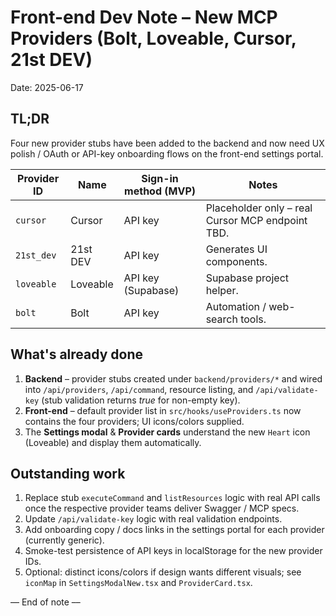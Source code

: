 # Front-end Dev Note – New MCP Providers (Bolt, Loveable, Cursor, 21st DEV)

Date: 2025-06-17

## TL;DR

Four new provider stubs have been added to the backend and now need UX polish / OAuth or API-key onboarding flows on the front-end settings portal.

| Provider ID | Name        | Sign-in method (MVP) | Notes |
|-------------|-------------|----------------------|-------|
| `cursor`    | Cursor      | API key              | Placeholder only – real Cursor MCP endpoint TBD. |
| `21st_dev`  | 21st DEV    | API key              | Generates UI components. |
| `loveable`  | Loveable    | API key (Supabase)   | Supabase project helper. |
| `bolt`      | Bolt        | API key              | Automation / web-search tools. |

## What's already done

1. **Backend** – provider stubs created under `backend/providers/*` and wired into `/api/providers`, `/api/command`, resource listing, and `/api/validate-key` (stub validation returns *true* for non-empty key).
2. **Front-end** – default provider list in `src/hooks/useProviders.ts` now contains the four providers; UI icons/colors supplied.
3. The **Settings modal** & **Provider cards** understand the new `Heart` icon (Loveable) and display them automatically.

## Outstanding work

1. Replace stub `executeCommand` and `listResources` logic with real API calls once the respective provider teams deliver Swagger / MCP specs.
2. Update `/api/validate-key` logic with real validation endpoints.
3. Add onboarding copy / docs links in the settings portal for each provider (currently generic).
4. Smoke-test persistence of API keys in localStorage for the new provider IDs.
5. Optional: distinct icons/colors if design wants different visuals; see `iconMap` in `SettingsModalNew.tsx` and `ProviderCard.tsx`.

–– End of note –– 